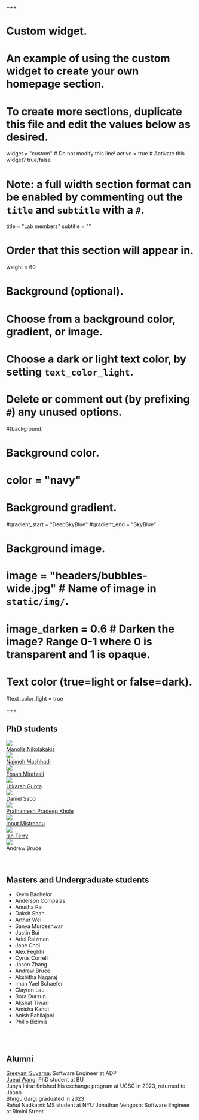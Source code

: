 +++
# Custom widget.
# An example of using the custom widget to create your own homepage section.
# To create more sections, duplicate this file and edit the values below as desired.
widget = "custom"  # Do not modify this line!
active = true  # Activate this widget? true/false

# Note: a full width section format can be enabled by commenting out the `title` and `subtitle` with a `#`.
title = "Lab members"
subtitle = ""

# Order that this section will appear in.
weight = 60

# Background (optional).
#   Choose from a background color, gradient, or image.
#   Choose a dark or light text color, by setting `text_color_light`.
#   Delete or comment out (by prefixing `#`) any unused options.
#[background]
  # Background color.
  # color = "navy"
  
  # Background gradient.
  #gradient_start = "DeepSkyBlue"
  #gradient_end = "SkyBlue"
  
  # Background image.
  # image = "headers/bubbles-wide.jpg"  # Name of image in `static/img/`.
  # image_darken = 0.6  # Darken the image? Range 0-1 where 0 is transparent and 1 is opaque.

  # Text color (true=light or false=dark).
  #text_color_light = true
  
+++


<h2>PhD students</h2>
<div class="gallery">
        <div class="person">
            <img src="img/manolis.png"/>
            <figcaption><a href="https://manolisnikolakakis.github.io">Manolis Nikolakakis</a></figcaption>
        </div>
        <div class="person">
            <img src="img/najmeh.jpg"/>
            <figcaption><a href="https://najmehmashhadi.com/">Najmeh Mashhadi</a></figcaption>
        </div>
        <div class="person">
            <img src="img/ehsan.png" />
            <figcaption><a href="https://scholar.google.com/citations?user=rVyaz0oAAAAJ&hl=en">Ehsan Mirafzali</a></figcaption>
        </div>
        <div class="person">
            <img src="img/utkarsh.jpg"  />
            <figcaption><a href="https://28utkarsh08.wixsite.com/home">Utkarsh Gupta</a></figcaption>
        </div>
        <div class="person">
            <img src="img/daniel.jpg"/>
            <figcaption>Daniel Sabo</figcaption>
        </div>
        <div class="person">
            <img src="img/prathamesh.png"/>
            <figcaption><a href="https://www.linkedin.com/in/prathamesh-khole-220258170">Prathamesh Pradeep Khole</a></figcaption>
        </div>
        <div class="person">
            <img src="img/ionut.jpg"/>
            <figcaption><a href="https://www.linkedin.com/in/mistreanuionutcosmin/">Ionut Mistreanu</a></figcaption>
        </div>
        <div class="person">
            <img src="img/ian.png"/>
            <figcaption><a href="https://www.linkedin.com/in/ianmichaelterry/">Ian Terry</a></figcaption>
        </div>
                <div class="person">
            <img src="img/andrew.jpg"/>
            <figcaption>Andrew Bruce</figcaption>
        </div>


</div><br><br>


<!-- <div class="gallery">
<figure>
    <img src="person1.jpg" alt="Person 1">
    <figcaption>John Doe</figcaption>
</figure>

<figure>
    <img src="person2.jpg" alt="Person 2">
    <figcaption>Jane Smith</figcaption>
</figure>

<figure>
    <img src="person3.jpg" alt="Person 3">
    <figcaption>Bob Johnson</figcaption>
</figure>

</div> -->


<!-- **PhD students**

[Manolis Nikolakakis](https://manolisnikolakakis.github.io)
<img src="https://manolisnikolakakis.github.io/assets/images/manoliswebsite.png" width="200" /><br>

[Najmeh Mashhadi](https://najmehmashhadi.com/)
<img src="https://najmehmashhadi.com/wp-content/uploads/2019/07/2-300x300.jpg" width="200" /><br>

[Ehsan Mirafzali](https://scholar.google.com/citations?user=rVyaz0oAAAAJ&hl=en) <img src="img/ehsan.png" width="200" /><br><br>

Paul Killiam <img src="img/paul.jpg" width="200" /><br><br> -->




<h2>Masters and Undergraduate students</h2>

* Kevin Bachelor
* Anderson Compalas
* Anusha Pai
* Daksh Shah
* Arthur Wei
* Sanya Murdeshwar
* Justin Bui
* Ariel Raizman
* Jane Choi
* Alex Feghhi
* Cyrus Correll
* Jason Zhang
* Andrew Bruce
* Akshitha Nagaraj
* Iman Yael Schaefer
* Clayton Lau
* Bora Dursun
* Akshat Tiwari
* Amisha Kandi
* Anish Pahilajani
* Philip Bizimis 

<br><br>

<h2>Alumni</h2>

[Sreevani Suvarna](https://www.linkedin.com/in/sreevani-suvarna/): Software Engineer at ADP<br>
[Jueqi Wang](https://github.com/wendy-xiaozong): PhD student at BU<br>
Junya Ihira: finished his exchange program at UCSC in 2023, returned to Japan<br>
Bhrigu Garg: graduated in 2023<br>
Rahul Nadkarni: MS student at NYU 
Jonathan Vengosh: Software Engineer at Rimini Street
